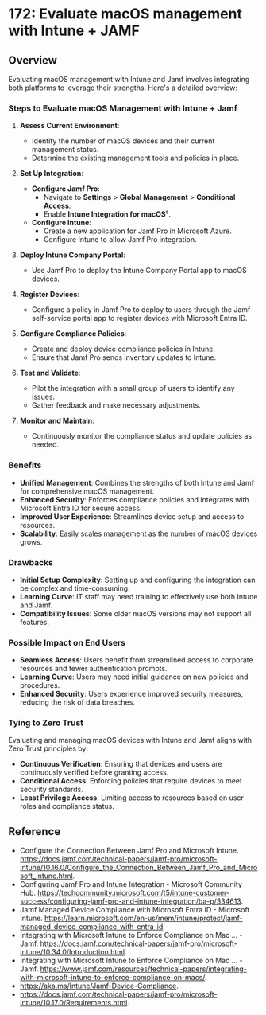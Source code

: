 # 172: Evaluate macOS management with Intune + JAMF

## Overview

Evaluating macOS management with Intune and Jamf involves integrating both platforms to leverage their strengths. Here's a detailed overview:

### Steps to Evaluate macOS Management with Intune + Jamf

1. **Assess Current Environment**:
   - Identify the number of macOS devices and their current management status.
   - Determine the existing management tools and policies in place.

2. **Set Up Integration**:
   - **Configure Jamf Pro**:
     - Navigate to **Settings** > **Global Management** > **Conditional Access**.
     - Enable **Intune Integration for macOS**⁵.
   - **Configure Intune**:
     - Create a new application for Jamf Pro in Microsoft Azure.
     - Configure Intune to allow Jamf Pro integration.

3. **Deploy Intune Company Portal**:
   - Use Jamf Pro to deploy the Intune Company Portal app to macOS devices.

4. **Register Devices**:
   - Configure a policy in Jamf Pro to deploy to users through the Jamf self-service portal app to register devices with Microsoft Entra ID.

5. **Configure Compliance Policies**:
   - Create and deploy device compliance policies in Intune.
   - Ensure that Jamf Pro sends inventory updates to Intune.

6. **Test and Validate**:
   - Pilot the integration with a small group of users to identify any issues.
   - Gather feedback and make necessary adjustments.

7. **Monitor and Maintain**:
   - Continuously monitor the compliance status and update policies as needed.

### Benefits

- **Unified Management**: Combines the strengths of both Intune and Jamf for comprehensive macOS management.
- **Enhanced Security**: Enforces compliance policies and integrates with Microsoft Entra ID for secure access.
- **Improved User Experience**: Streamlines device setup and access to resources.
- **Scalability**: Easily scales management as the number of macOS devices grows.

### Drawbacks

- **Initial Setup Complexity**: Setting up and configuring the integration can be complex and time-consuming.
- **Learning Curve**: IT staff may need training to effectively use both Intune and Jamf.
- **Compatibility Issues**: Some older macOS versions may not support all features.

### Possible Impact on End Users

- **Seamless Access**: Users benefit from streamlined access to corporate resources and fewer authentication prompts.
- **Learning Curve**: Users may need initial guidance on new policies and procedures.
- **Enhanced Security**: Users experience improved security measures, reducing the risk of data breaches.

### Tying to Zero Trust

Evaluating and managing macOS devices with Intune and Jamf aligns with Zero Trust principles by:

- **Continuous Verification**: Ensuring that devices and users are continuously verified before granting access.
- **Conditional Access**: Enforcing policies that require devices to meet security standards.
- **Least Privilege Access**: Limiting access to resources based on user roles and compliance status.


## Reference

* Configure the Connection Between Jamf Pro and Microsoft Intune. https://docs.jamf.com/technical-papers/jamf-pro/microsoft-intune/10.16.0/Configure_the_Connection_Between_Jamf_Pro_and_Microsoft_Intune.html.
* Configuring Jamf Pro and Intune Integration - Microsoft Community Hub. https://techcommunity.microsoft.com/t5/intune-customer-success/configuring-jamf-pro-and-intune-integration/ba-p/334613.
* Jamf Managed Device Compliance with Microsoft Entra ID - Microsoft Intune. https://learn.microsoft.com/en-us/mem/intune/protect/jamf-managed-device-compliance-with-entra-id.
* Integrating with Microsoft Intune to Enforce Compliance on Mac ... - Jamf. https://docs.jamf.com/technical-papers/jamf-pro/microsoft-intune/10.34.0/Introduction.html.
* Integrating with Microsoft Intune to Enforce Compliance on Mac ... - Jamf. https://www.jamf.com/resources/technical-papers/integrating-with-microsoft-intune-to-enforce-compliance-on-macs/.
* https://aka.ms/Intune/Jamf-Device-Compliance.
* https://docs.jamf.com/technical-papers/jamf-pro/microsoft-intune/10.17.0/Requirements.html.

